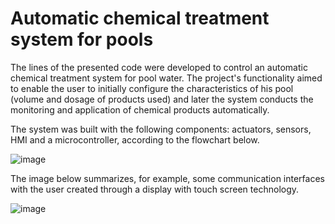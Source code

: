 <h1 align="start"> Automatic chemical treatment system for pools </h1>


The lines of the presented code were developed to control an automatic chemical treatment system for pool water. The project's functionality aimed to enable the user to initially configure the characteristics of his pool (volume and dosage of products used) and later the system conducts the monitoring and application of chemical products automatically.

The system was built with the following components: actuators, sensors, HMI and a microcontroller, according to the flowchart below.

![image](https://user-images.githubusercontent.com/115808160/224716726-39c19268-25f3-4788-9749-89532d98a989.png)


The image below summarizes, for example, some communication interfaces with the user created through a display with touch screen technology.

![image](https://user-images.githubusercontent.com/115808160/224714649-3b5b58ad-4fe9-4240-8795-e956ceb45232.png)





